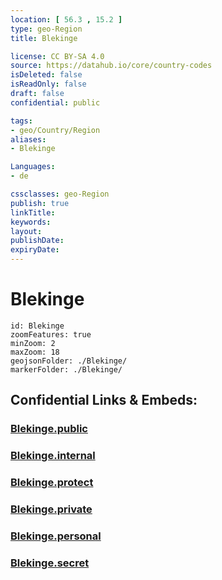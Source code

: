 ```yaml
---
location: [ 56.3 , 15.2 ] 
type: geo-Region
title: Blekinge

license: CC BY-SA 4.0
source: https://datahub.io/core/country-codes
isDeleted: false
isReadOnly: false
draft: false
confidential: public

tags:
- geo/Country/Region
aliases:
- Blekinge

Languages:
- de

cssclasses: geo-Region
publish: true
linkTitle: 
keywords: 
layout: 
publishDate: 
expiryDate: 
---
```


# Blekinge

```leaflet
id: Blekinge
zoomFeatures: true 
minZoom: 2 
maxZoom: 18
geojsonFolder: ./Blekinge/
markerFolder: ./Blekinge/
```


## Confidential Links & Embeds: 

### [Blekinge.public](/_public/\Earth\Continent\Europe\Europe~North\Sweden\Provinces~SwedenBlekinge.public.md) 

### [Blekinge.internal](/_internal/\Earth\Continent\Europe\Europe~North\Sweden\Provinces~SwedenBlekinge.internal.md) 

### [Blekinge.protect](/_protect/\Earth\Continent\Europe\Europe~North\Sweden\Provinces~SwedenBlekinge.protect.md) 

### [Blekinge.private](/_private/\Earth\Continent\Europe\Europe~North\Sweden\Provinces~SwedenBlekinge.private.md) 

### [Blekinge.personal](/_personal/\Earth\Continent\Europe\Europe~North\Sweden\Provinces~SwedenBlekinge.personal.md) 

### [Blekinge.secret](/_secret/\Earth\Continent\Europe\Europe~North\Sweden\Provinces~SwedenBlekinge.secret.md)

